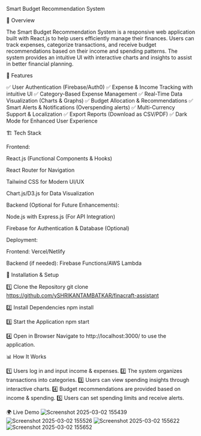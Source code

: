 Smart Budget Recommendation System

📌 Overview

The Smart Budget Recommendation System is a responsive web application built with React.js to help users efficiently manage their finances. Users can track expenses, categorize transactions, and receive budget recommendations based on their income and spending patterns. The system provides an intuitive UI with interactive charts and insights to assist in better financial planning.

🚀 Features

✅ User Authentication (Firebase/Auth0)
✅ Expense & Income Tracking with intuitive UI
✅ Category-Based Expense Management
✅ Real-Time Data Visualization (Charts & Graphs)
✅ Budget Allocation & Recommendations
✅ Smart Alerts & Notifications (Overspending alerts)
✅ Multi-Currency Support & Localization
✅ Export Reports (Download as CSV/PDF)
✅ Dark Mode for Enhanced User Experience

🏗️ Tech Stack

Frontend:

React.js (Functional Components & Hooks)

React Router for Navigation

Tailwind CSS for Modern UI/UX

Chart.js/D3.js for Data Visualization

Backend (Optional for Future Enhancements):

Node.js with Express.js (For API Integration)

Firebase for Authentication & Database (Optional)

Deployment:

Frontend: Vercel/Netlify

Backend (if needed): Firebase Functions/AWS Lambda

🔧 Installation & Setup

1️⃣ Clone the Repository
git clone https://github.com/ySHRIKANTAMBATKAR/finacraft-assistant

2️⃣ Install Dependencies
npm install

3️⃣ Start the Application
npm start

4️⃣ Open in Browser
Navigate to http://localhost:3000/ to use the application.

📊 How It Works

1️⃣ Users log in and input income & expenses.
2️⃣ The system organizes transactions into categories.
3️⃣ Users can view spending insights through interactive charts.
4️⃣ Budget recommendations are provided based on income & spending.
5️⃣ Users can set spending limits and receive alerts.


🌍 Live Demo
![Screenshot 2025-03-02 155439](https://github.com/user-attachments/assets/98ac4dad-a3a7-4f6d-92f2-d196e8cd05a4)
![Screenshot 2025-03-02 155526](https://github.com/user-attachments/assets/4fbc4587-3646-4bd5-9120-184a20a93066)
![Screenshot 2025-03-02 155622](https://github.com/user-attachments/assets/c2414fad-410a-4d20-a605-c609392283a2)
![Screenshot 2025-03-02 155652](https://github.com/user-attachments/assets/31252d25-3740-4973-bd60-66724a56cf49)


